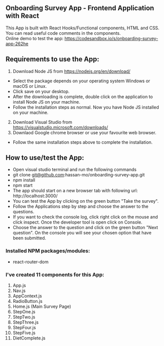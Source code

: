 ## Onboarding Survey App - Frontend Application with React

This App is built with React Hooks/Functional components, HTML and CSS.<br>
You can read useful code comments in the components.<br>
Online demo to test the app: https://codesandbox.io/s/onboarding-survey-app-262he

## Requirements to use the App:
1. Download Node JS from https://nodejs.org/en/download/
* Select the package depends on your operating system Windows or macOS or Linux.
* Click save on your desktop. 
* After the downloading is complete, double click on the application to install Node JS on your machine.
* Follow the installation steps as normal. Now you have Node JS installed on your machine.
2. Download Visual Studio from https://visualstudio.microsoft.com/downloads/
3. Downlaod Google chrome browser or use your favourite web browser.
* Follow the same installation steps above to complete the installation.

## How to use/test the App:
* Open visual studio terminal and run the following commands
* git clone git@github.com:hassan-mo/onboarding-survey-app.git
* npm install
* npm start
* The app should start on a new browser tab with following url: http://localhost:3000/
* You can test the App by clicking on the green button "Take the survey".
* Follow the Applications step by step and choose the answer to the questions.
* If you want to check the console log, click right click on the mouse and click inspect. Once the developer tool is open click on Console.
* Choose the answer to the question and click on the green button "Next question". On the console you will see your chosen option that have been submitted.

### Installed NPM packages/modules:
* react-router-dom

### I've created 11 components for this App:
1. App.js
2. Nav.js
3. AppContext.js
4. RadioButton.js
5. Home.js (Main Survey Page)
6. StepOne.js
7. StepTwo.js
8. StepThree.js
9. StepFour.js
10. StepFive.js
11. DietComplete.js
